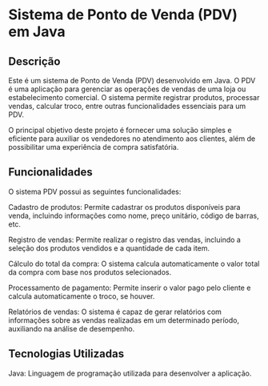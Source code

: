 # Sistema de Ponto de Venda (PDV) em Java

## Descrição
Este é um sistema de Ponto de Venda (PDV) desenvolvido em Java. O PDV é uma aplicação para gerenciar as operações de vendas de uma loja ou estabelecimento comercial. O sistema permite registrar produtos, processar vendas, calcular troco, entre outras funcionalidades essenciais para um PDV.

O principal objetivo deste projeto é fornecer uma solução simples e eficiente para auxiliar os vendedores no atendimento aos clientes, além de possibilitar uma experiência de compra satisfatória.

## Funcionalidades
O sistema PDV possui as seguintes funcionalidades:

Cadastro de produtos: Permite cadastrar os produtos disponíveis para venda, incluindo informações como nome, preço unitário, código de barras, etc.

Registro de vendas: Permite realizar o registro das vendas, incluindo a seleção dos produtos vendidos e a quantidade de cada item.

Cálculo do total da compra: O sistema calcula automaticamente o valor total da compra com base nos produtos selecionados.

Processamento de pagamento: Permite inserir o valor pago pelo cliente e calcula automaticamente o troco, se houver.

Relatórios de vendas: O sistema é capaz de gerar relatórios com informações sobre as vendas realizadas em um determinado período, auxiliando na análise de desempenho.

## Tecnologias Utilizadas
Java: Linguagem de programação utilizada para desenvolver a aplicação.
